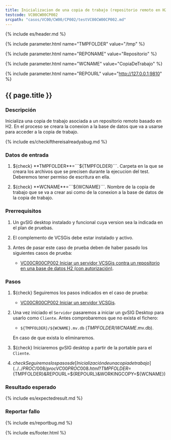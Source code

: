 ```yaml
---
title: Inicializacion de una copia de trabajo (repositorio remoto en H2 con autorización)
testcode: VC00CW00CP002
srcpath: "casos/VC00/CW00/CP002/testVC00CW00CP002.md"
---
```


{% include es/header.md %}

{% include parameter.html name="TMPFOLDER" value="/tmp" %}

{% include parameter.html name="REPONAME" value="Repositorio" %}

{% include parameter.html name="WCNAME" value="CopiaDeTrabajo" %}

{% include parameter.html name="REPOURL" value="http://127.0.0.1:9810" %}

## {{ page.title }}

### Descripción

Inicializa una copia de trabajo asociada a un repositorio remoto basado en H2.
En el proceso se creara la conexion a la base de datos que va a usarse para acceder 
a la copia de trabajo.

{% include es/checkifthereisalreadyabug.md %}

### Datos de entrada

1. ${check} **TMPFOLDER**=```${TMPFOLDER}```. Carpeta en la que se creara los archivos que se precisen 
   durante la ejecucion del test. Deberemos tener  permiso de escritura en ella.

1. ${check} **WCNAME**=```${WCNAME}```. Nombre de la copia de trabajo que se va a crear asi como 
   de la conexion a la base de datos de la copia de trabajo. 

### Prerrequisitos

1. Un gvSIG desktop instalado y funcional cuya version sea la indicada en el plan de pruebas.

2. El complemento de VCSGis debe estar instalado y activo.

3. Antes de pasar este caso de prueba deben de haber pasado los siguientes casos de prueba:
   * [VC00CR00CP002 Iniciar un servidor VCSGis contra un repositorio en una base de datos H2 (con autorización)](../../CR00/CP002/VC00CR00CP002.html?TMPFOLDER=${TMPFOLDER}&REPONAME=${REPONAME}).

### Pasos

1. ${check} Seguiremos los pasos indicados en el caso de prueba:
   * [VC00CR00CP002 Iniciar un servidor VCSGis](../../CR00/CP002/VC00CR00CP002.html?TMPFOLDER=${TMPFOLDER}&REPONAME=${REPONAME}).

2. Una vez iniciado el ```Servidor``` pasaremos a iniciar un gvSIG Desktop para usarlo como ```Cliente```.  Antes comprobaremos 
    que no exista el fichero:
    * ```${TMPFOLDER}/${WCNAME}.mv.db``` (*TMPFOLDER*/*WCNAME*.mv.db).
   
   En caso de que exista lo eliminaremos.
   
3. ${check} Iniciaremos gvSIG desktop a partir de la portable para el ```Cliente```.

4. ${check} Seguiremos los pasos de [Inicialización de una copia de trabajo](../../PROC/008/procVC00PROC008.html?TMPFOLDER=${TMPFOLDER}&REPOURL=${REPOURL}&WORKINGCOPY=${WCNAME}) 

### Resultado esperado

{% include es/expectedresult.md %}

### Reportar fallo

{% include es/reportbug.md %}

{% include es/footer.html %}
